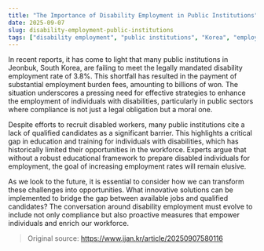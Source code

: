 ```yaml
---
title: "The Importance of Disability Employment in Public Institutions"
date: 2025-09-07
slug: disability-employment-public-institutions
tags: ["disability employment", "public institutions", "Korea", "employment policy"]
---
```

In recent reports, it has come to light that many public institutions in Jeonbuk, South Korea, are failing to meet the legally mandated disability employment rate of 3.8%. This shortfall has resulted in the payment of substantial employment burden fees, amounting to billions of won. The situation underscores a pressing need for effective strategies to enhance the employment of individuals with disabilities, particularly in public sectors where compliance is not just a legal obligation but a moral one.

Despite efforts to recruit disabled workers, many public institutions cite a lack of qualified candidates as a significant barrier. This highlights a critical gap in education and training for individuals with disabilities, which has historically limited their opportunities in the workforce. Experts argue that without a robust educational framework to prepare disabled individuals for employment, the goal of increasing employment rates will remain elusive.

As we look to the future, it is essential to consider how we can transform these challenges into opportunities. What innovative solutions can be implemented to bridge the gap between available jobs and qualified candidates? The conversation around disability employment must evolve to include not only compliance but also proactive measures that empower individuals and enrich our workforce.

> Original source: https://www.jjan.kr/article/20250907580116